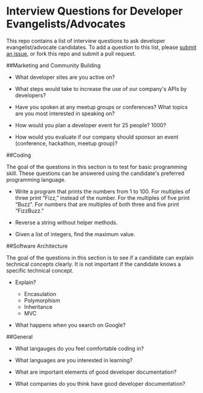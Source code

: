 Interview Questions for Developer Evangelists/Advocates
========================================

This repo contains a list of interview questions to ask developer evangelist/advocate candidates. To add a question to this list, please [submit an issue](https://github.com/MurtzaM/Developer-Evangelist-Interview-Questions/issues), or fork this repo and submit a pull request.

##Marketing and Community Building

- What developer sites are you active on?

- What steps would take to increase the use of our company's APIs by developers?

- Have you spoken at any meetup groups or conferences? What topics are you most interested in speaking on?

- How would you plan a developer event for 25 people? 1000?

- How would you evaluate if our company should sponsor an event (conference, hackathon, meetup group)?

##Coding

The goal of the questions in this section is to test for basic programming skill. These questions can be answered using the candidate's preferred programming language.

- Write a program that prints the numbers from 1 to 100. For multiples of three print “Fizz,” instead of the number. For the multiples of five print “Buzz”. For numbers that are multiples of both three and five print “FizzBuzz."

- Reverse a string without helper methods.

- Given a list of integers, find the maximum value.

##Software Architecture 

The goal of the questions in this section is to see if a candidate can explain technical concepts clearly. It is not important if the candidate knows a specific technical concept. 

- Explain? 
  - Encasulation
  - Polymorphism
  - Inheritance
  - MVC

- What happens when you search on Google?

##General

- What langauges do you feel comfortable coding in?

- What languages are you interested in learning? 

- What are important elements of good developer documentation? 

- What companies do you think have good developer documentation?
